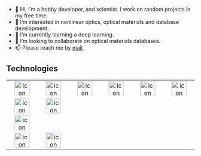 - 👋 Hi, I’m a hobby developer, and scientist. I work on random projects in my free time.
- 👀 I’m interested in nonlinear optics, optical materials and database development.
- 🌱 I’m currently learning a deep learning.
- 💞️ I’m looking to collaborate on optical materials databases.
- 📫 Please reach me by <a href="mailto:infoptics@gmail.com">mail</a>.

<!---
lanskiy/lanskiy is a ✨ special ✨ repository because its `README.md` (this file) appears on your GitHub profile.
You can click the Preview link to take a look at your changes.
--->

<h2>Technologies</h2>
<table>
  <tbody>
    <tr>
      <td align="center" width="96">
        <a href="https://skillicons.dev"><img title="HTML" src="https://skillicons.dev/icons?i=html" alt="icon" width="40" height="40" /></a>
        <!--<br>HTML-->
      </td>
      <td align="center" width="96">
        <a href="https://skillicons.dev"><img title="C#" src="https://skillicons.dev/icons?i=cs" alt="icon" width="40" height="40" /></a>
      </td>
      <td align="center" width="96">
        <a href="https://skillicons.dev"><img title="Java" src="https://skillicons.dev/icons?i=java" alt="icon" width="40" height="40" /></a>
      </td>
      <td align="center" width="96">
        <a href="https://skillicons.dev"><img title="Python" src="https://skillicons.dev/icons?i=py" alt="icon" width="40" height="40" /></a>
      </td>
      <td align="center" width="96">
        <img title="Wolfram Mathematica" src="https://camo.githubusercontent.com/fec8f4849e9826b249e7ea74bb21eab128bacd2e318dddca77e9bd05848ac87e/68747470733a2f2f662e636c6f75642e6769746875622e636f6d2f6173736574732f363330383030302f313839363632302f39336461393962342d376261622d313165332d393330392d3432363539373539643366352e6a7067" alt="icon" width="40" height="40">
      </td>
      <td align="center" width="96">
        <a href="https://skillicons.dev"><img title="LaTeX" src="https://skillicons.dev/icons?i=latex" alt="icon" width="40" height="40" /></a>
      </td>
    </tr>
    <tr>
      <td align="center" width="96">
        <a href="https://skillicons.dev"><img title="Bootstrap" src="https://skillicons.dev/icons?i=bootstrap" alt="icon" width="40" height="40" /></a>
      </td>
      <td align="center" width="96">
        <a href="https://skillicons.dev"><img title="jQuery" src="https://skillicons.dev/icons?i=jquery" alt="icon" width="40" height="40" /></a>
      </td>
    </tr>
    <tr>
      <td align="center" width="96">
        <a href="https://skillicons.dev"><img title="MySQL" src="https://skillicons.dev/icons?i=mysql" alt="icon" width="40" height="40" /></a>
    </td>
    </tr>
  <tr>
    <td align="center" width="96">
        <a href="https://skillicons.dev"><img title="Git" src="https://skillicons.dev/icons?i=git" alt="icon" width="40" height="40" /></a>
    </td>
    <td align="center" width="96">
        <a href="https://skillicons.dev"><img title="Postman" src="https://skillicons.dev/icons?i=postman" alt="icon" width="40" height="40" /></a>
    </td>
  </tr>
</tbody></table>
<!--
<details>
  <summary>Github Stats <g-emoji class="g-emoji" alias="zap" fallback-src="https://github.githubassets.com/images/icons/emoji/unicode/26a1.png">⚡</g-emoji></summary>
  <p dir="auto"><a href="#"><img alt="Github stats" src="https://github-readme-stats.vercel.app/api?username=lanskiy&amp;theme=blueberry&amp;count_private=true&amp;hide_border=true&amp;line_height=20"></a>
  <a href="#"><img alt="Top Langs" src="https://github-readme-stats.vercel.app/api/top-langs/?username=lanskiy&amp;layout=compact&amp;theme=blueberry&amp;count_private=true&amp;hide_border=true"></a></p>
</details>
-->
<!--
<h2>Contact</h2>
<p align="left">
  <a href="mailto:infoptics@gmail.com">
    <img src="https://camo.githubusercontent.com/571384769c09e0c66b45e39b5be70f68f552db3e2b2311bc2064f0d4a9f5983b/68747470733a2f2f696d672e736869656c64732e696f2f62616467652f476d61696c2d4431343833363f7374796c653d666f722d7468652d6261646765266c6f676f3d676d61696c266c6f676f436f6c6f723d7768697465" alt="Gmail">
  </a>
  <a href="https://join.skype.com/invite/..." rel="nofollow">
    <img src="https://camo.githubusercontent.com/40270e48ff24beaa012dcd6a4600d637ff6281eee4d92b976359a9df916903af/68747470733a2f2f696d672e736869656c64732e696f2f62616467652f536b7970652d3030373864343f7374796c653d666f722d7468652d6261646765266c6f676f3d736b797065266c6f676f436f6c6f723d7768697465" alt="Skype">
  </a>
  <a href="https://t.me/..." rel="nofollow">
    <img src="https://camo.githubusercontent.com/b91c47a9d84c4b9cf9ae0949e0daf0684dc5b0750f76583853518f1ebf3cbba1/68747470733a2f2f696d672e736869656c64732e696f2f62616467652f54656c656772616d2d3333393065633f7374796c653d666f722d7468652d6261646765266c6f676f3d74656c656772616d266c6f676f436f6c6f723d7768697465" alt="Telegram">
  </a>
  <a href="https://www.linkedin.com/in/..." rel="nofollow">
    <img src="https://camo.githubusercontent.com/c00f87aeebbec37f3ee0857cc4c20b21fefde8a96caf4744383ebfe44a47fe3f/68747470733a2f2f696d672e736869656c64732e696f2f62616467652f2d4c696e6b6564496e2d2532333030373742353f7374796c653d666f722d7468652d6261646765266c6f676f3d6c696e6b6564696e266c6f676f436f6c6f723d7768697465" alt="LinkedIn">
  </a>
</p>
-->
